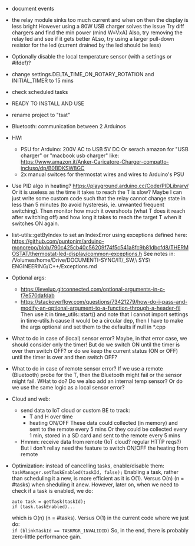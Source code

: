 - document events

- the relay module sinks too much current and when on then the display is less bright
  However using a 80W USB charger solves the issue
  Try diff chargers and find the min power (mind W=VxA)
  Also, try removing the relay led and see if it gets better
  ALso, try using a larger pull-down resistor for the led (current drained by the led
  should be less)

- Optionally disable the local temperature sensor (with a settings or #ifdef)?

- change settings.DELTA_TIME_ON_ROTARY_ROTATION and INITIAL_TIMER to 15 mins
- check scheduled tasks
- READY TO INSTALL AND USE

- rename project to "tsat"

- Bluetooth: communication between 2 Arduinos

- HW:

  - PSU for Arduino: 200V AC to USB 5V DC
    Or serach amazon for "USB charger" or "macbook usb charger"
    like: https://www.amazon.it/Anker-Caricatore-Charger-compatto-incluso/dp/B0BDKSW8GC
  - 2x manual switces for thermostat wires and wires to Arduino's PSU

- Use PID algo in heating?
  https://playground.arduino.cc/Code/PIDLibrary/
  Or it is useless as the time it takes to reach the T is slow?
  Maybe I can just write some custom code such that the relay cannot change state in
  less than 5 minutes (to avoid hysteresis, ie. unwanted frequent switching).
  Then monitor how much it overshoots (what T does it reach after switching off) and
  how long it takes to reach the target T when it switches ON again.

- list-utils::getByIndex to set an IndexError
  using exceptions defined here: https://github.com/puntonim/arduino-monorepo/blob/790c425cb40c56209f74f5c541a8fc9b81dbcfd8/THERMOSTAT/thermostat-led-display/common-exceptions.h
  See notes in: /Volumes/home/Drive/DOCUMENTI-SYNC/IT/\_SW,\ SYS\ ENGINEERING/C++/Exceptions.md

- Optional args:

  - https://levelup.gitconnected.com/optional-arguments-in-c-f7e570dafdab
  - https://stackoverflow.com/questions/73421279/how-do-i-pass-and-modify-an-optional-argument-to-a-function-through-a-header-fil
    Then use it in time_utils::start() and note that I cannot import settings
    in time-utils.h cause it would be a circular dep, then I have to make the args
    optional and set them to the defaults if null in \*.cpp

- What to do in case of (local) sensor error?
  Maybe, in that error case, we should consider only the timer!
  But do we switch ON until the timer is over then switch OFF?
  or do we keep the current status (ON or OFF) until the timer is over and then
  switch OFF?

- What to do in case of remote sensor error?
  If we use a remote (Bluetooth) probe for the T, then the Bluetooth might fail
  or the sensor might fail. WHat to do?
  Do we also add an internal temp sensor?
  Or do we use the same logic as a local sensor error?

- Cloud and web:

  - send data to IoT cloud or custom BE to track:
    - T and H over time
    - heating ON/OFF
      These data could collected (in memory) and sent to the remote every 5 mins
      Or they could be collected every 1 min, stored in a SD card and sent to
      the remote every 5 mins
  - Hmmm: receive data from remote (IoT cloud? regular HTTP reqs?)
    But I don't rellay need the feature to switch ON/OFF the heating from
    remote

- Optimization: instead of cancelling tasks, enable/disable them:  
   `taskManager.setTaskEnabled(taskId, false);`
  Enabling a task, rather than scheduling it a new, is more efficient as it is O(1).
  Versus O(n) (n = #tasks) when sheduling it anew.
  However, later on, when we need to check if a task is enabled, we do:

  ```
  auto task = getTask(taskId);
  if (task.taskEnabled)...
  ```

  which is O(n) (n = #tasks).
  Versus O(1) in the current code where we just do:  
   `if (blinkTaskId == TASKMGR_INVALIDID)`
  So, in the end, there is probably zero-little performance gain.
